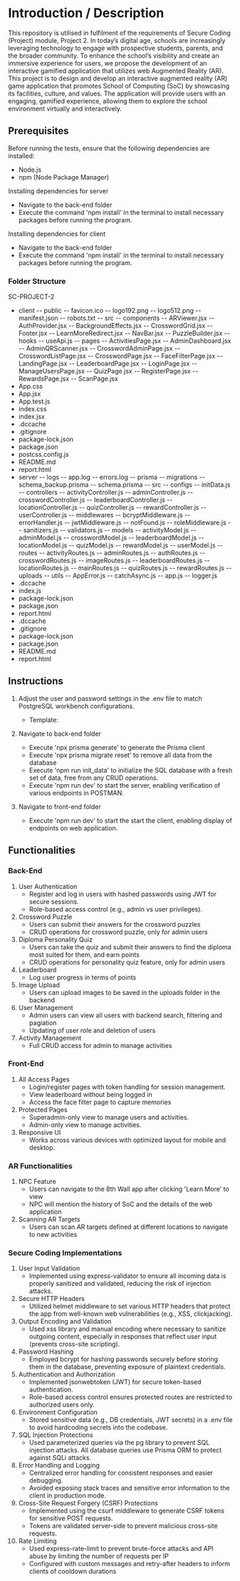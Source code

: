 # Introduction / Description
This repository is utilised in fulfilment of the requirements of Secure Coding (Project) module, Project 2.
In today’s digital age, schools are increasingly leveraging technology to engage with prospective
students, parents, and the broader community. To enhance the school’s visibility and create an
immersive experience for users, we propose the development of an interactive gamified application that
utilizes web Augmented Reality (AR). This project is to design and develop an interactive augmented
reality (AR) game application that promotes School of Computing (SoC) by showcasing its facilities,
culture, and values. The application will provide users with an engaging, gamified experience, allowing
them to explore the school environment virtually and interactively.

## Prerequisites
Before running the tests, ensure that the following dependencies are installed:
- Node.js
- npm (Node Package Manager)

Installing dependencies for server
- Navigate to the back-end folder
- Execute the command 'npm install' in the terminal to install necessary packages before running the program.

Installing dependencies for client 
- Navigate to the back-end folder
- Execute the command 'npm install' in the terminal to install necessary packages before running the program.

### Folder Structure 
SC-PROJECT-2
- client 
  -- public 
    -- favicon.ico
    -- logo192.png
    -- logo512.png 
    -- manifest.json
    -- robots.txt
  -- src 
    -- components
      -- ARViewer.jsx 
      -- AuthProvider.jsx
      -- BackgroundEffects.jsx
      -- CrosswordGrid.jsx
      -- Footer.jsx
      -- LearnMoreRedirect.jsx
      -- NavBar.jsx
      -- PuzzleBuilder.jsx 
    -- hooks 
      -- useApi.js
    -- pages 
      -- ActivitiesPage.jsx
      -- AdminDashboard.jsx
      -- AdminQRScanner.jsx 
      -- CrosswordAdminPage.jsx
      -- CrosswordListPage.jsx
      -- CrosswordPage.jsx
      -- FaceFilterPage.jsx
      -- LandingPage.jsx
      -- LeaderboardPage.jsx
      -- LoginPage.jsx
      -- ManageUsersPage.jsx
      -- QuizPage.jsx
      -- RegisterPage.jsx
      -- RewardsPage.jsx
      -- ScanPage.jsx
 - App.css
 - App.jsx
 - App.test.js 
 - index.css
 - index.jsx 
 - .dccache 
 - .gitignore
 - package-lock.json
 - package.json
 - postcss.config.js 
 - README.md 
 - report.html 
- server
 -- logs 
   -- app.log
   -- errors.log
 -- prisma 
   -- migrations 
   -- schema_backup.prisma
   -- schema.prisma 
 -- src 
   -- configs 
     -- initData.js 
   -- controllers 
     -- activityController.js
     -- adminController.js 
     -- crosswordController.js 
     -- leaderboardController.js 
     -- locationController.js 
     -- quizController.js 
     -- rewardController.js 
     -- userController.js 
   -- middlewares 
     -- bcryptMiddleware.js 
     -- errorHandler.js 
     -- jwtMiddleware.js 
     -- notFound.js 
     -- roleMiddleware.js 
     -- sanitizers.js 
     -- validators.js 
   -- models 
     -- activityModel.js
     -- adminModel.js 
     -- crosswordModel.js 
     -- leaderboardModel.js 
     -- locationModel.js
     -- quizModel.js
     -- rewardModel.js
     -- userModel.js 
   -- routes 
     -- activityRoutes.js 
     -- adminRoutes.js 
     -- authRoutes.js 
     -- crosswordRoutes.js 
     -- imageRoutes.js 
     -- leaderboardRoutes.js 
     -- locationRoutes.js 
     -- mainRoutes.js 
     -- quizRoutes.js 
     -- rewardRoutes.js 
   -- uploads
   -- utils
     -- AppError.js 
     -- catchAsync.js 
   -- app.js 
   -- logger.js 
 - .dccache 
 - index.js 
 - package-lock.json 
 - package.json 
 - report.html 
- .dccache 
- .gitignore 
- package-lock.json
- package.json 
- README.md 
- report.html 

## Instructions
1. Adjust the user and password settings in the .env file to match PostgreSQL workbench configurations.         
    - Template: 
        
2. Navigate to back-end folder 
    - Execute 'npx prisma generate' to generate the Prisma client
    - Execute 'npx prisma migrate reset' to remove all data from the database
    - Execute 'npm run init_data' to initialize the SQL database with a fresh set of data, free from any CRUD operations.
    - Execute 'npm run dev' to start the server, enabling verification of various endpoints in POSTMAN.
3. Navigate to front-end folder 
    - Execute 'npm run dev' to start the start the client, enabling display of endpoints on web application.

## Functionalities 
### Back-End 
1. User Authentication
    - Register and log in users with hashed passwords using JWT for secure sessions.
    - Role-based access control (e.g., admin vs user privileges).
2. Crossword Puzzle
    - Users can submit their answers for the crossword puzzles
    - CRUD operations for crossword puzzle, only for admin users
3. Diploma Personality Quiz 
    - Users can take the quiz and submit their answers to find the diploma most suited for them, and earn points
    - CRUD operations for personality quiz feature, only for admin users
4. Leaderboard
    - Log user progress in terms of points
5. Image Upload
    - Users can upload images to be saved in the uploads folder in the backend 
6. User Management 
    - Admin users can view all users with backend search, filtering and pagiation 
    - Updating of user role and deletion of users
7. Activity Management 
    - Full CRUD access for admin to manage activities

### Front-End
1. All Access Pages 
    - Login/register pages with token handling for session management. 
    - View leaderboard without being logged in 
    - Access the face filter page to capture memories 
2. Protected Pages 
    - Superadmin-only view to manage users and activities.
    - Admin-only view to manage activities. 
3. Responsive UI
    - Works across various devices with optimized layout for mobile and desktop.

### AR Functionalities 
1. NPC Feature
    - Users can navigate to the 8th Wall app after clicking 'Learn More' to view
    - NPC will mention the history of SoC and the details of the web application 
2. Scanning AR Targets 
    - Users can scan AR targets defined at different locations to navigate to new activities

### Secure Coding Implementations
1. User Input Validation
    - Implemented using express-validator to ensure all incoming data is properly sanitized and validated, reducing the risk of injection attacks.
2. Secure HTTP Headers
    - Utilized helmet middleware to set various HTTP headers that protect the app from well-known web vulnerabilities (e.g., XSS, clickjacking).
3. Output Encoding and Validation
    - Used xss library and manual encoding where necessary to sanitize outgoing content, especially in responses that reflect user input (prevents cross-site scripting).
4. Password Hashing
    - Employed bcrypt for hashing passwords securely before storing them in the database, preventing exposure of plaintext credentials.
5. Authentication and Authorization
    - Implemented jsonwebtoken (JWT) for secure token-based authentication.
    - Role-based access control ensures protected routes are restricted to authorized users only.
6. Environment Configuration
    - Stored sensitive data (e.g., DB credentials, JWT secrets) in a .env file to avoid hardcoding secrets into the codebase.
7. SQL Injection Protections
    - Used parameterized queries via the pg library to prevent SQL injection attacks.
    All database queries use Prisma ORM to protect against SQLi attacks.
8. Error Handling and Logging
    - Centralized error handling for consistent responses and easier debugging.
    - Avoided exposing stack traces and sensitive error information to the client in production mode.
9. Cross-Site Request Forgery (CSRF) Protections
    - Implemented using the csurf middleware to generate CSRF tokens for sensitive POST requests. 
    - Tokens are validated server-side to prevent malicious cross-site requests. 
10. Rate Limiting 
    - Used express-rate-limit to prevent brute-force attacks and API abuse by limiting the number of requests per IP
    - Configured with custom messages and retry-after headers to inform clients of cooldown durations
